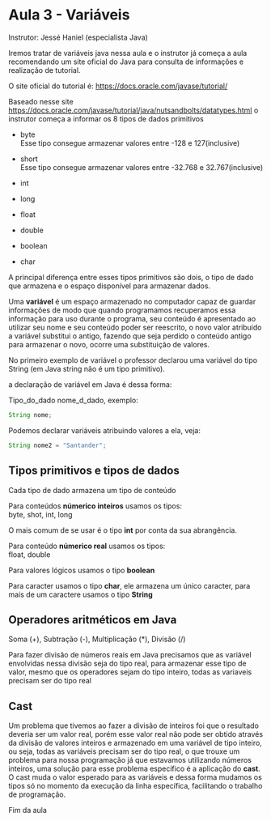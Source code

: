 # Aula 3 - Variáveis

Instrutor: Jessé Haniel (especialista Java)

Iremos tratar de variáveis java nessa aula e o instrutor já começa a aula recomendando um site oficial do Java para consulta de informações e realização de tutorial.

O site oficial do tutorial é: https://docs.oracle.com/javase/tutorial/

Baseado nesse site https://docs.oracle.com/javase/tutorial/java/nutsandbolts/datatypes.html o instrutor começa a informar os 8 tipos de dados primitivos

* byte  
Esse tipo consegue armazenar valores entre -128 e 127(inclusive)

* short  
Esse tipo consegue armazenar valores entre -32.768 e 32.767(inclusive)

* int

* long

* float

* double

* boolean

* char

A principal diferença entre esses tipos primitivos são dois, o tipo de dado que armazena e o espaço disponível para armazenar dados.

Uma **variável** é um espaço armazenado no computador capaz de guardar informações de modo que quando programamos recuperamos essa informação para uso durante o programa, seu conteúdo é apresentado ao utilizar seu nome e seu conteúdo poder ser reescrito, o novo valor atribuido a variável substitui o antigo, fazendo que seja perdido o conteúdo antigo para armazenar o novo, ocorre uma substituição de valores.

No primeiro exemplo de variável o professor declarou uma variável do tipo String (em Java string não é um tipo primitivo).

a declaração de variável em Java é dessa forma:

Tipo_do_dado nome_d_dado, exemplo:


````java  
String nome;
````
Podemos declarar variáveis atribuindo valores a ela, veja:

````java
String nome2 = "Santander";
````

## Tipos primitivos e tipos de dados

Cada tipo de dado armazena um tipo de conteúdo

Para conteúdos **númerico inteiros** usamos os tipos:  
byte, shot, int, long

O mais comum de se usar é o tipo **int** por conta da sua abrangência.

Para conteúdo **númerico real** usamos os tipos:  
float, double

Para valores lógicos usamos o tipo **boolean**

Para caracter usamos o tipo **char**, ele armazena um único caracter, para mais de um caractere usamos o tipo **String**

## Operadores aritméticos em Java

Soma (+), Subtração (-), Multiplicação (*), Divisão (/)

Para fazer divisão de números reais em Java precisamos que as variável envolvidas nessa divisão seja do tipo real, para armazenar esse tipo de valor, mesmo que os operadores sejam do tipo inteiro, todas as variaveis precisam ser do tipo real

## Cast

Um problema que tivemos ao fazer a divisão de inteiros foi que o resultado deveria ser um valor real, porém esse valor real não pode ser obtido através da divisão de valores inteiros e armazenado em uma variável de tipo inteiro, ou seja, todas as variáveis precisam ser do tipo real, o que trouxe um problema para nossa programação já que estavamos utilizando números inteiros, uma solução para esse problema específico é a aplicação do **cast**. O cast muda o valor esperado para as variáveis e dessa forma mudamos os tipos só no momento da execução da linha específica, facilitando o trabalho de programação.

Fim da aula
